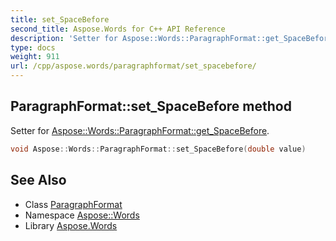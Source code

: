 ```yaml
---
title: set_SpaceBefore
second_title: Aspose.Words for C++ API Reference
description: 'Setter for Aspose::Words::ParagraphFormat::get_SpaceBefore.'
type: docs
weight: 911
url: /cpp/aspose.words/paragraphformat/set_spacebefore/
---
```

## ParagraphFormat::set_SpaceBefore method


Setter for [Aspose::Words::ParagraphFormat::get_SpaceBefore](../get_spacebefore/).

```cpp
void Aspose::Words::ParagraphFormat::set_SpaceBefore(double value)
```

## See Also

* Class [ParagraphFormat](../)
* Namespace [Aspose::Words](../../)
* Library [Aspose.Words](../../../)

